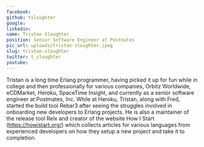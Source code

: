 ```yaml
---
facebook: 
github: tsloughter
google: 
linkedin: 
name: Tristan Sloughter
position: Senior Software Engineer at Postmates
pic_url: uploads/tristan-sloughter.jpeg
slug: tristan-sloughter
twitter: t_sloughter
youtube: 
---
```

<p>Tristan is a long time Erlang programmer, having picked it up for fun while in college and then professionally for various companies, Orbitz Worldwide, eCDMarket, Heroku, SpaceTime Insight, and currently as a senior software engineer at Postmates, Inc. While at Heroku, Tristan, along with Fred, started the build tool Rebar3 after seeing the struggles involved in onboarding new developers to Erlang projects. He is also a maintainer of the release tool Relx and creator of the website How I Start (<a href="https://howistart.org/" target="_blank">https://howistart.org/</a>) which collects articles for various languages from experienced developers on how they setup a new project and take it to completion.</p>
